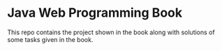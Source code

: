 # Java Web Programming Book

This repo contains the project shown in the book along with solutions of some tasks given in the book.
